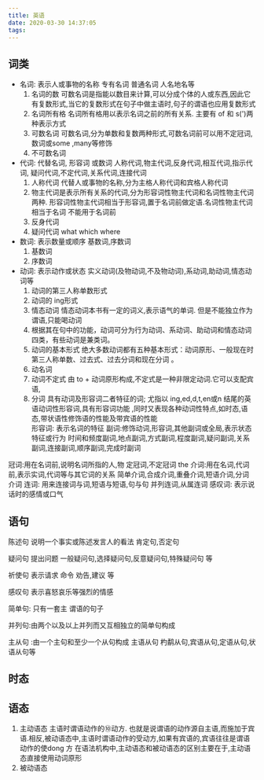 ```yaml
---
title: 英语
date: 2020-03-30 14:37:05
tags:
---
```


## 词类
* 名词: 表示人或事物的名称  专有名词 普通名词 人名地名等
  1. 名词的数
    可数名词是指能以数目来计算,可以分成个体的人或东西,因此它有复数形式,当它的复数形式在句子中做主语时,句子的谓语也应用复数形式
  2. 名词所有格
  名词所有格用以表示名词之前的所有关系. 主要有 of 和 s(')两种表示方式
  3. 可数名词
  可数名词,分为单数和复数两种形式,可数名词前可以用不定冠词,数词或some ,many等修饰
  4. 不可数名词
* 代词: 代替名词, 形容词 或数词 人称代词,物主代词,反身代词,相互代词,指示代词,  疑问代词,不定代词,关系代词,连接代词
   1. 人称代词 代替人或事物的名称,分为主格人称代词和宾格人称代词
   2. 物主代词是表示所有关系的代词,分为形容词性物主代词和名词性物主代词两种. 形容词性物主代词相当于形容词,置于名词前做定语.名词性物主代词相当于名词
   不能用于名词前
   3. 反身代词
   4. 疑问代词
     what which where
* 数词: 表示数量或顺序 基数词,序数词
   1. 基数词
   2. 序数词
* 动词: 表示动作或状态 实义动词(及物动词,不及物动词),系动词,助动词,情态动词等
  1. 动词的第三人称单数形式
  2. 动词的 ing形式  
  3. 情态动词
    情态动词本书有一定的词义,表示语气的单词. 但是不能独立作为谓语,只能喝动词
  4. 根据其在句中的功能，动词可分为行为动词、系动词、助动词和情态动词四类，有些动词是兼类词。
  5. 动词的基本形式
    绝大多数动词都有五种基本形式：动词原形、一般现在时第三人称单数、过去式、过去分词和现在分词
    。
  6. 动名词 
  7. 动词不定式 由 to + 动词原形构成,不定式是一种非限定动词.它可以支配宾语,
  8. 分词 具有动词及形容词二者特征的词; 尤指以 ing,ed,d,t,en或n 结尾的英语动词性形容词,具有形容词功能
  ,同时又表现各种动词性特点,如时态,语态,带状语性修饰语的性能及带宾语的性能  
形容词: 表示名词的特征
副词:修饰动词,形容词,其他副词或全局,表示状态特征或行为  时间和频度副词,地点副词,方式副词,程度副词,疑问副词,关系副词,连接副词,顺序副词,完成时副词


冠词:用在名词前,说明名词所指的人,物 定冠词,不定冠词 the
介词:用在名词,代词前,表示实词,代词等与其它词的关系 简单介词,合成介词,重叠介词,短语介词,分词介词
连词: 用来连接词与词,短语与短语,句与句  并列连词,从属连词
感叹词: 表示说话时的感情或口气
   

## 语句

陈述句 说明一个事实或陈述发言人的看法 肯定句,否定句

疑问句 提出问题 一般疑问句,选择疑问句,反意疑问句,特殊疑问句 等

祈使句 表示请求 命令 劝告,建议 等

感叹句 表示喜怒哀乐等强烈的情感

简单句: 只有一套主 谓语的句子

并列句:由两个以及以上并列而又互相独立的简单句构成

主从句 :由一个主句和至少一个从句构成  主语从句 杓鹬从句,宾语从句,定语从句,状语从句等

## 时态

## 语态

1. 主动语态
  主语时谓语动作的⑩动方. 也就是说谓语的动作源自主语,而施加于宾语.相反,被动语态中,主语时谓语动作的受动方,如果有宾语的,宾语往往是谓语动作的使dong
  方
  在语法机构中,主动语态和被动语态的区别主要在于,主动语态直接使用动词原形
2. 被动语态